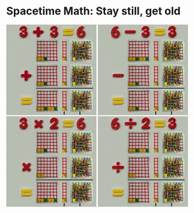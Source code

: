 # Spacetime Math: Stay still, get old

![](../img/dynamic_d3_t_plus_240.gif)
![](../img/dynamic_d3_t_minus_240.gif)
![](../img/dynamic_d3_t_times_240.gif)
![](../img/dynamic_d3_t_div_240.gif)
